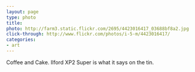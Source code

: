 ```yaml
---
layout: page
type: photo
title: 
photo: http://farm3.static.flickr.com/2695/4423016417_03688bf8a2.jpg
click-through: http://www.flickr.com/photos/i-5-m/4423016417/
categories: 
- art
---
```

Coffee and Cake. 
Ilford XP2 Super is what it says on the tin.
